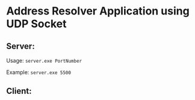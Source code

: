 # **Address Resolver Application using UDP Socket**
## Server: 
Usage: `server.exe PortNumber`

Example: `server.exe 5500`
## Client:
